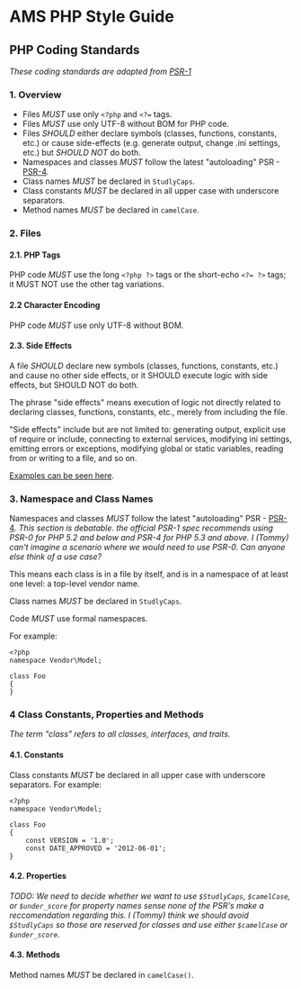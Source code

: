 # AMS PHP Style Guide

## PHP Coding Standards
_These coding standards are adapted from [PSR-1](http://www.php-fig.org/psr/psr-1/ "PSR-1 Coding Standard")_

### 1. Overview

* Files *MUST* use only `<?php` and `<?=` tags.
* Files *MUST* use only UTF-8 without BOM for PHP code.
* Files *SHOULD* either declare symbols (classes, functions, constants, etc.) or cause side-effects (e.g. generate output, change .ini settings, etc.) but *SHOULD NOT* do both.
* Namespaces and classes *MUST* follow the latest "autoloading" PSR - [PSR-4](http://www.php-fig.org/psr/psr-4/ "PSR-4 Autoloading Standard").
* Class names *MUST* be declared in `StudlyCaps`.
* Class constants *MUST* be declared in all upper case with underscore separators.
* Method names *MUST* be declared in `camelCase`.

### 2. Files

#### 2.1. PHP Tags

PHP code *MUST* use the long `<?php ?>` tags or the short-echo `<?= ?>` tags; it MUST NOT use the other tag variations.

#### 2.2 Character Encoding

PHP code *MUST* use only UTF-8 without BOM.

#### 2.3. Side Effects

A file *SHOULD* declare new symbols (classes, functions, constants, etc.) and cause no other side effects, or it SHOULD execute logic with side effects, but SHOULD NOT do both.

The phrase "side effects" means execution of logic not directly related to declaring classes, functions, constants, etc., merely from including the file.

"Side effects" include but are not limited to: generating output, explicit use of require or include, connecting to external services, modifying ini settings, emitting errors or exceptions, modifying global or static variables, reading from or writing to a file, and so on.

[Examples can be seen here](http://www.php-fig.org/psr/psr-1/#2-3-side-effects "Side Effect Examples").

### 3. Namespace and Class Names

Namespaces and classes *MUST* follow the latest "autoloading" PSR - [PSR-4](http://www.php-fig.org/psr/psr-4/ "PSR-4 Autoloading Standard"). _This section is debatable. the official PSR-1 spec recommends using PSR-0 for PHP 5.2 and below and PSR-4 for PHP 5.3 and above. I (Tommy) can't imagine a scenario where we would need to use PSR-0. Can anyone else think of a use case?_

This means each class is in a file by itself, and is in a namespace of at least one level: a top-level vendor name.

Class names *MUST* be declared in `StudlyCaps`.

Code *MUST* use formal namespaces.

For example:

```
<?php
namespace Vendor\Model;

class Foo
{
}
```

### 4 Class Constants, Properties and Methods

_The term "class" refers to all classes, interfaces, and traits._

#### 4.1. Constants

Class constants *MUST* be declared in all upper case with underscore separators. For example:

```
<?php
namespace Vendor\Model;

class Foo
{
    const VERSION = '1.0';
    const DATE_APPROVED = '2012-06-01';
}
```

#### 4.2. Properties

_TODO: We need to decide whether we want to use `$StudlyCaps`, `$camelCase`, or `$under_score` for property names sense none of the PSR's make a reccomendation regarding this. I (Tommy) think we should avoid `$StudlyCaps` so those are reserved for classes and use either `$camelCase` or `$under_score`._

#### 4.3. Methods

Method names *MUST* be declared in `camelCase()`.